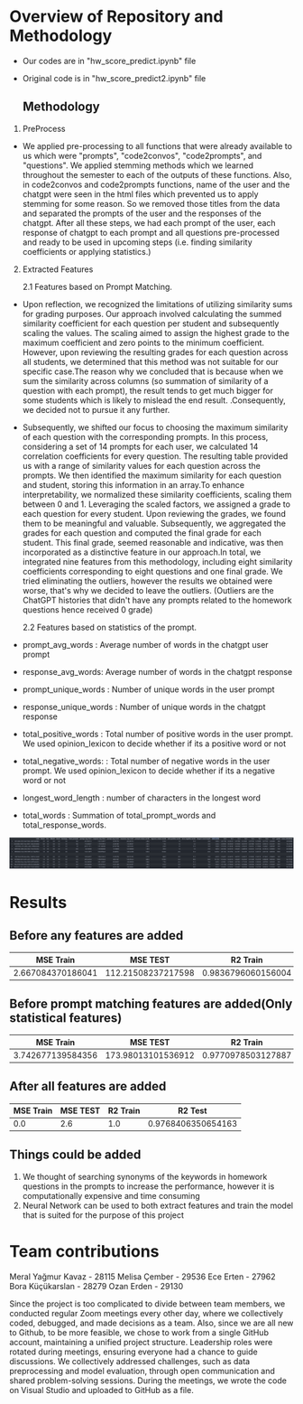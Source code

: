 # Overview of Repository and Methodology

- Our codes are in "hw_score_predict.ipynb" file
- Original code is in "hw_score_predict2.ipynb" file

  ## Methodology

1. PreProcess
 - We applied pre-processing to all functions that were already available to us which were "prompts", "code2convos", "code2prompts", and "questions".  We applied stemming methods which we learned throughout the semester to each of the outputs of these functions. Also, in code2convos and code2prompts functions, name of the user and the chatgpt were seen in the html files which prevented us to apply stemming for some reason. So we removed those titles from the data and separated the prompts of the user and the responses of the chatgpt. After all these steps, we had each prompt of the user, each response of chatgpt to each prompt and all questions pre-processed and ready to be used in upcoming steps (i.e. finding similarity coefficients or applying statistics.)

  2. Extracted Features

     2.1 Features based on Prompt Matching.

  - Upon reflection, we recognized the limitations of utilizing similarity sums for grading purposes. Our approach involved calculating the summed similarity coefficient for each question per student and subsequently scaling the values. The scaling aimed to assign the highest grade to the maximum coefficient and zero points to the minimum coefficient. However, upon reviewing the resulting grades for each question across all students, we determined that this method was not suitable for our specific case.The reason why we concluded that is because when we sum the similarity across columns (so summation of similarity of a question with each prompt), the result tends to get much bigger for some students which is likely to mislead the end result. .Consequently, we decided not to pursue it any further.
  - Subsequently, we shifted our focus to choosing the maximum similarity of each question with the corresponding prompts. In this process, considering a set of 14 prompts for each user, we calculated 14 correlation coefficients for every question. The resulting table provided us with a range of similarity values for each question across the prompts. We then identified the maximum similarity for each question and student, storing this information in an array.To enhance interpretability, we normalized these similarity coefficients, scaling them between 0 and 1. Leveraging the scaled factors, we assigned a grade to each question for every student. Upon reviewing the grades, we found them to be meaningful and valuable. Subsequently, we aggregated the grades for each question and computed the final grade for each student. This final grade, seemed reasonable and indicative, was then incorporated as a distinctive feature in our approach.In total, we integrated nine features from this methodology, including eight similarity coefficients corresponding to eight questions and one final grade. We tried eliminating the outliers, however the results we obtained were worse, that's why we decided to leave the outliers. (Outliers are the ChatGPT histories that didn't have any prompts related to the homework questions hence received 0 grade)

    2.2 Features based on statistics of the prompt.

  - prompt_avg_words : Average number of words in the chatgpt user prompt
  - response_avg_words: Average number of words in the chatgpt response
  - prompt_unique_words : Number of unique words in the user prompt
  - response_unique_words : Number of unique words in the chatgpt response
  - total_positive_words : Total number of positive words in the user prompt. We used opinion_lexicon to decide whether if its a positive word or not
  - total_negative_words: : Total number of negative words in the user prompt. We used opinion_lexicon to decide whether if its a negative word or not
  - longest_word_length : number of characters in the longest word
  - total_words : Summation of total_prompt_words and total_response_words.

![Feature Table](/images/Feature-Table.png)

# Results
## Before any features are added

| MSE Train         | MSE TEST           | R2 Train           | R2 Test                |
| ----------------- | ------------------ | ------------------ | ---------------------- |
| 2.667084370186041 | 112.21508237217598 | 0.9836796060156004 | 0.00044998314554067775 |

## Before prompt matching features are added(Only statistical features)

| MSE Train         | MSE TEST           | R2 Train           | R2 Test             |
| ----------------- | ------------------ | ------------------ | ------------------- |
| 3.742677139584356 | 173.98013101536912 | 0.9770978503127887 | -0.5497189790583146 |

## After all features are added

| MSE Train | MSE TEST | R2 Train | R2 Test            |
| --------- | -------- | -------- | ------------------ |
| 0.0       | 2.6      | 1.0      | 0.9768406350654163 |

## Things could be added

1. We thought of searching synonyms of the keywords in homework questions in the prompts to increase the performance, however it is computationally expensive and time consuming
2. Neural Network can be used to both extract features and train the model that is suited for the purpose of this project 

# Team contributions

Meral Yağmur Kavaz - 28115
Melisa Çember - 29536
Ece Erten - 27962
Bora Küçükarslan - 28279
Ozan Erden - 29130

Since the project is too complicated to divide between team members, we conducted regular Zoom meetings every other day, where we collectively coded, debugged, and made decisions as a team. Also, since we are all new to Github, to be more feasible, we chose to work from a single GitHub account, maintaining a unified project structure. Leadership roles were rotated during meetings, ensuring everyone had a chance to guide discussions. We collectively addressed challenges, such as data preprocessing and model evaluation, through open communication and shared problem-solving sessions. During the meetings, we wrote the code on Visual Studio and uploaded to GitHub as a file.

